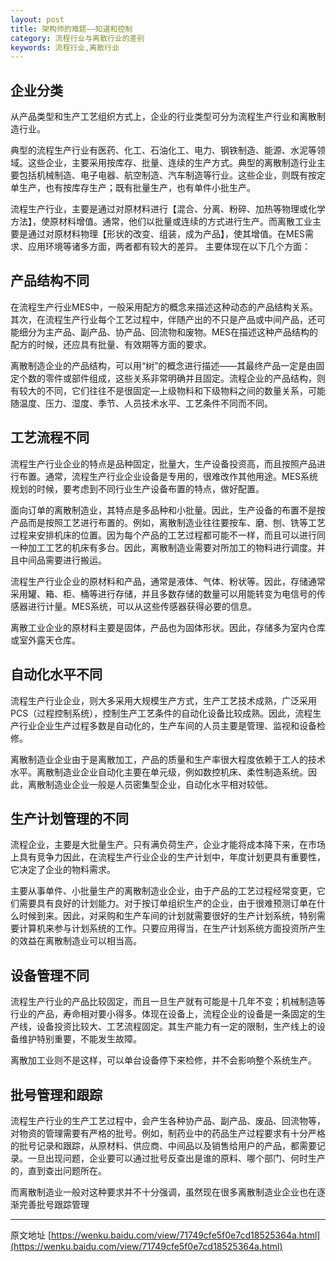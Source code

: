 ```yaml
---
layout: post
title: 架构师的难题——知道和控制
category: 流程行业与离散行业的差别
keywords: 流程行业,离散行业
---
```


## 企业分类
从产品类型和生产工艺组织方式上，企业的行业类型可分为流程生产行业和离散制造行业。 

典型的流程生产行业有医药、化工、石油化工、电力、钢铁制造、能源、水泥等领域。这些企业，主要采用按库存、批量、连续的生产方式。典型的离散制造行业主要包括机械制造、电子电器、航空制造、汽车制造等行业。这些企业，则既有按定单生产，也有按库存生产；既有批量生产，也有单件小批生产。

流程生产行业，主要是通过对原材料进行【混合、分离、粉碎、加热等物理或化学方法】，使原材料增值。通常，他们以批量或连续的方式进行生产。而离散工业主要是通过对原材料物理【形状的改变、组装，成为产品】，使其增值。在MES需求、应用环境等诸多方面，两者都有较大的差异。 主要体现在以下几个方面： 


## 产品结构不同

在流程生产行业MES中，一般采用配方的概念来描述这种动态的产品结构关系。其次，在流程生产行业每个工艺过程中，伴随产出的不只是产品或中间产品，还可能细分为主产品、副产品、协产品、回流物和废物。MES在描述这种产品结构的配方的时候，还应具有批量、有效期等方面的要求。

离散制造企业的产品结构，可以用“树”的概念进行描述——其最终产品一定是由固定个数的零件或部件组成，这些关系非常明确并且固定。流程企业的产品结构，则有较大的不同，它们往往不是很固定—上级物料和下级物料之间的数量关系，可能随温度、压力、湿度、季节、人员技术水平、工艺条件不同而不同。


## 工艺流程不同 
流程生产行业企业的特点是品种固定，批量大，生产设备投资高，而且按照产品进行布置。通常，流程生产行业企业设备是专用的，很难改作其他用途。MES系统规划的时候，要考虑到不同行业生产设备布置的特点，做好配置。 

面向订单的离散制造业，其特点是多品种和小批量。因此，生产设备的布置不是按产品而是按照工艺进行布置的。例如，离散制造业往往要按车、磨、刨、铣等工艺过程来安排机床的位置。因为每个产品的工艺过程都可能不一样，而且可以进行同一种加工工艺的机床有多台。因此，离散制造业需要对所加工的物料进行调度。并且中间品需要进行搬运。 

流程生产行业企业的原材料和产品，通常是液体、气体、粉状等。因此，存储通常采用罐、箱、柜、桶等进行存储，并且多数存储的数量可以用能转变为电信号的传感器进行计量。MES系统，可以从这些传感器获得必要的信息。 

离散工业企业的原材料主要是固体，产品也为固体形状。因此，存储多为室内仓库或室外露天仓库。


## 	自动化水平不同 
流程生产行业企业，则大多采用大规模生产方式，生产工艺技术成熟，广泛采用PCS（过程控制系统），控制生产工艺条件的自动化设备比较成熟。因此，流程生产行业企业生产过程多数是自动化的，生产车间的人员主要是管理、监视和设备检修。 

离散制造业企业由于是离散加工，产品的质量和生产率很大程度依赖于工人的技术水平。离散制造业企业自动化主要在单元级，例如数控机床、柔性制造系统。因此，离散制造业企业一般是人员密集型企业，自动化水平相对较低。 


## 生产计划管理的不同 
流程企业，主要是大批量生产。只有满负荷生产，企业才能将成本降下来，在市场上具有竞争力因此，在流程生产行业企业的生产计划中，年度计划更具有重要性，它决定了企业的物料需求。

主要从事单件、小批量生产的离散制造业企业，由于产品的工艺过程经常变更，它们需要具有良好的计划能力。对于按订单组织生产的企业，由于很难预测订单在什么时候到来。因此，对采购和生产车间的计划就需要很好的生产计划系统，特别需要计算机来参与计划系统的工作。只要应用得当，在生产计划系统方面投资所产生的效益在离散制造业可以相当高。


## 	设备管理不同 
流程生产行业的产品比较固定，而且一旦生产就有可能是十几年不变；机械制造等行业的产品，寿命相对要小得多。体现在设备上，流程企业的设备是一条固定的生产线，设备投资比较大、工艺流程固定。其生产能力有一定的限制，生产线上的设备维护特别重要，不能发生故障。

离散加工业则不是这样，可以单台设备停下来检修，并不会影响整个系统生产。 


##	批号管理和跟踪 
流程生产行业的生产工艺过程中，会产生各种协产品、副产品、废品、回流物等，对物资的管理需要有严格的批号。例如，制药业中的药品生产过程要求有十分严格的批号记录和跟踪，从原材料、供应商、中间品以及销售给用户的产品，都需要记录。一旦出现问题，企业要可以通过批号反查出是谁的原料、哪个部门、何时生产的，直到查出问题所在。

而离散制造业一般对这种要求并不十分强调，虽然现在很多离散制造业企业也在逐渐完善批号跟踪管理

----

原文地址 [https://wenku.baidu.com/view/71749cfe5f0e7cd18525364a.html](https://wenku.baidu.com/view/71749cfe5f0e7cd18525364a.html)


